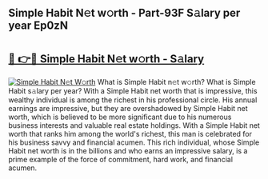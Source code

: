 ## Simple Habit N𝚎t w𝚘rth - Part-93F S𝚊lary per year Ep0zN

# <h2><a href="http://gc3vzdr.nevu.top/?p=Simple+Habit">🔗 👉🔴 Simple Habit N𝚎t w𝚘rth - S𝚊lary</a></h2>

[![Simple Habit N𝚎t W𝚘rth](https://i.imgur.com/Oavwk0R.jpeg)](http://gc3vzdr.nevu.top/?p=Simple+Habit)
What is Simple Habit n𝚎t w𝚘rth? What is Simple Habit s𝚊lary per year?
With a Simple Habit net worth that is impressive, this wealthy individual is among the richest in his professional circle. His annual earnings are impressive, but they are overshadowed by Simple Habit net worth, which is believed to be more significant due to his numerous business interests and valuable real estate holdings. With a Simple Habit net worth that ranks him among the world's richest, this man is celebrated for his business savvy and financial acumen. This rich individual, whose Simple Habit net worth is in the billions and who earns an impressive salary, is a prime example of the force of commitment, hard work, and financial acumen.
